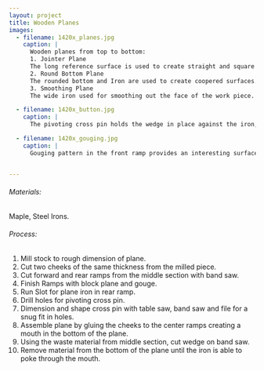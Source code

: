 ```yaml
---
layout: project
title: Wooden Planes
images:
  - filename: 1420x_planes.jpg
    caption: |
      Wooden planes from top to bottom:
      1. Jointer Plane
      The long reference surface is used to create straight and square edges on the work piece.
      2. Round Bottom Plane
      The rounded bottom and Iron are used to create coopered surfaces. See Small Cabinet
      3. Smoothing Plane
      The wide iron used for smoothing out the face of the work piece.

  - filename: 1420x_button.jpg
    caption: |
      The pivoting cross pin holds the wedge in place against the iron, it’s ends are pillowed with a chisel and recessed into cheeks of wooden plane. Band saw marks are left on the surface of the plane to provide grip for the palm.

  - filename: 1420x_gouging.jpg
    caption: |
      Gouging pattern in the front ramp provides an interesting surface for fingers to encounter while cleaning out wood shavings.


---
```


###### Materials:
Maple, Steel Irons.

###### Process:
1. Mill stock to rough dimension of plane.
2. Cut two cheeks of the same thickness from the milled piece.
3. Cut forward and rear ramps from the middle section with band saw.
4. Finish Ramps with block plane and gouge.
5. Run Slot for plane iron in rear ramp.
5. Drill holes for pivoting cross pin.
6. Dimension and shape cross pin with table saw, band saw and file for a snug fit in holes.
7. Assemble plane by gluing the cheeks to the center ramps creating a mouth in the bottom of the plane.
8. Using the waste material from middle section, cut wedge on band saw.
9. Remove material from the bottom of the plane until the iron is able to poke through the mouth.

